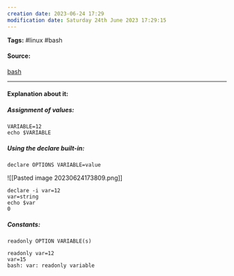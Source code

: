 ```yaml
---
creation date: 2023-06-24 17:29
modification date: Saturday 24th June 2023 17:29:15
---
```


**Tags:** #linux #bash

#### Source:
[bash](https://tldp.org/LDP/Bash-Beginners-Guide/html/chap_10.html)

--------------------------------------

#### Explanation about it:

##### Assignment of values:

```
VARIABLE=12
echo $VARIABLE
```

##### Using the declare built-in:

```
declare OPTIONS VARIABLE=value
```

![[Pasted image 20230624173809.png]]

```
declare -i var=12
var=string
echo $var
0
```


##### Constants:

```
readonly OPTION VARIABLE(s)
```

```
readonly var=12
var=15
bash: var: readonly variable
```

